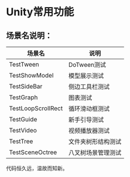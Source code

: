 # Unity常用功能

## 场景名说明：

场景名|说明
----------|----------
TestTween|DoTween测试
TestShowModel|模型展示测试
TestSideBar|侧边工具栏测试
TestGraph|图表测试
TestLoopScrollRect|循环滑动框测试
TestGuide|新手引导测试
TestVideo|视频播放器测试
TestTree|文件夹树形结构测试
TestSceneOctree|八叉树场景管理测试

代码恒久远，温故而知新。
